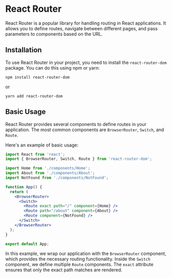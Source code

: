 # React Router

React Router is a popular library for handling routing in React applications. It allows you to define routes, navigate between different pages, and pass parameters to components based on the URL.

## Installation

To use React Router in your project, you need to install the `react-router-dom` package. You can do this using npm or yarn:

```shell
npm install react-router-dom
```

or

```shell
yarn add react-router-dom
```

## Basic Usage

React Router provides several components to define routes in your application. The most common components are `BrowserRouter`, `Switch`, and `Route`.

Here's an example of basic usage:

```jsx
import React from 'react';
import { BrowserRouter, Switch, Route } from 'react-router-dom';

import Home from './components/Home';
import About from './components/About';
import NotFound from './components/NotFound';

function App() {
  return (
    <BrowserRouter>
      <Switch>
        <Route exact path="/" component={Home} />
        <Route path="/about" component={About} />
        <Route component={NotFound} />
      </Switch>
    </BrowserRouter>
  );
}

export default App;
```

In this example, we wrap our application with the `BrowserRouter` component, which provides the necessary routing functionality. Inside the `Switch` component, we define multiple `Route` components. The `exact` attribute ensures that only the exact path matches are rendered.

